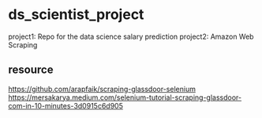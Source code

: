 # ds_scientist_project
project1: Repo for the data science salary prediction
project2: Amazon Web Scraping

## resource
https://github.com/arapfaik/scraping-glassdoor-selenium
https://mersakarya.medium.com/selenium-tutorial-scraping-glassdoor-com-in-10-minutes-3d0915c6d905
